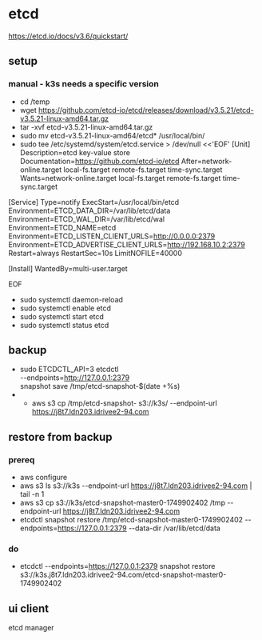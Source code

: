 # etcd
https://etcd.io/docs/v3.6/quickstart/

## setup

### manual - k3s needs a specific version
* cd /temp
* wget https://github.com/etcd-io/etcd/releases/download/v3.5.21/etcd-v3.5.21-linux-amd64.tar.gz
* tar -xvf etcd-v3.5.21-linux-amd64.tar.gz
* sudo mv etcd-v3.5.21-linux-amd64/etcd* /usr/local/bin/
* sudo tee /etc/systemd/system/etcd.service > /dev/null <<'EOF'
[Unit] 
Description=etcd key-value store
Documentation=https://github.com/etcd-io/etcd
After=network-online.target local-fs.target remote-fs.target time-sync.target
Wants=network-online.target local-fs.target remote-fs.target time-sync.target

[Service]
Type=notify
ExecStart=/usr/local/bin/etcd
Environment=ETCD_DATA_DIR=/var/lib/etcd/data
Environment=ETCD_WAL_DIR=/var/lib/etcd/wal
Environment=ETCD_NAME=etcd
Environment=ETCD_LISTEN_CLIENT_URLS=http://0.0.0.0:2379
Environment=ETCD_ADVERTISE_CLIENT_URLS=http://192.168.10.2:2379
Restart=always
RestartSec=10s
LimitNOFILE=40000

[Install]
WantedBy=multi-user.target

EOF
* sudo systemctl daemon-reload
* sudo systemctl enable etcd
* sudo systemctl start etcd
* sudo systemctl status etcd

## backup 

* sudo ETCDCTL_API=3 etcdctl \
    --endpoints=http://127.0.0.1:2379 \
    snapshot save /tmp/etcd-snapshot-$(date +%s)
* * aws s3 cp /tmp/etcd-snapshot-<timestamp> s3://k3s/ --endpoint-url https://j8t7.ldn203.idrivee2-94.com

## restore from backup

### prereq

* aws configure
* aws s3 ls s3://k3s --endpoint-url https://j8t7.ldn203.idrivee2-94.com | tail -n 1
* aws s3 cp s3://k3s/etcd-snapshot-master0-1749902402  /tmp --endpoint-url https://j8t7.ldn203.idrivee2-94.com
* etcdctl snapshot restore /tmp/etcd-snapshot-master0-1749902402 --endpoints=https://127.0.0.1:2379 --data-dir /var/lib/etcd/data 

### do
* etcdctl --endpoints=https://127.0.0.1:2379 
  snapshot restore s3://k3s.j8t7.ldn203.idrivee2-94.com/etcd-snapshot-master0-1749902402


## ui client
etcd manager